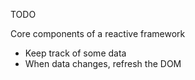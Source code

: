 TODO

Core components of a reactive framework
- Keep track of some data
- When data changes, refresh the DOM
